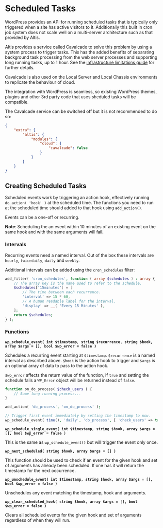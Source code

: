 # Scheduled Tasks

WordPress provides an API for running scheduled tasks that is typically only triggered when a site has active visitors to it. Additionally this built in cron job system does not scale well on a multi-server architecture such as that provided by Altis.

Altis provides a service called Cavalcade to solve this problem by using a system process to trigger tasks. This has the added benefits of separating background task processing from the web server processes and supporting long running tasks, up to 1 hour. See the [infrastructure limitations guide](./limitations.md) for further details.

Cavalcade is also used on the Local Server and Local Chassis environments to replicate the behaviour of cloud.

The integration with WordPress is seamless, so existing WordPress themes, plugins and other 3rd party code that uses sheduled tasks will be compatible.

The Cavalcade service can be switched off but it is not recommended to do so:

```json
{
    "extra": {
        "altis": {
            "modules": {
                "cloud": {
                    "cavalcade": false
                }
            }
        }
    }
}
```

## Creating Scheduled Tasks

Scheduled events work by triggering an action hook, effectively running `do_action( 'hook' )` at the scheduled time. The functions you need to run at the scheduled time should added to that hook using `add_action()`.

Events can be a one-off or recurring.

**Note**: Scheduling the an event within 10 minutes of an existing event on the same hook and with the same arguments will fail.

### Intervals

Recurring events need a named interval. Out of the box these intervals are `hourly`, `twicedaily`, `daily` and `weekly`.

Additional intervals can be added using the `cron_schedules` filter:

```php
add_filter( 'cron_schedules', function ( array $schedules ) : array {
    // The array key is the name used to refer to the schedule.
    $schedules['15minutes'] = [
        // The time between each recurrence.
        'interval' => 15 * 60,
        // A human readable label for the interval.
        'display' => __( 'Every 15 Minutes' ),
    ];
    return $schedules;
} );
```

### Functions

**`wp_schedule_event( int $timestamp, string $recurrence, string $hook, array $args = [], bool $wp_error = false )`**

Schedules a recurring event starting at `$timestamp`. `$recurrence` is a named interval as described above. `$hook` is the action hook to trigger and `$args` is an optional array of data to pass to the action hook.

`$wp_error` affects the return value of the function, if `true` and setting the schedule fails a `WP_Error` object will be returned instead of `false`.

```php
function on_do_process( $check_users ) {
    // Some long running process...
}

add_action( 'do_process', 'on_do_process' );

// Trigger first event immediately by setting the timestamp to now.
wp_schedule_event( time(), 'daily', 'do_process', [ 'check_users' => true ] );
```

**`wp_schedule_single_event( int $timestamp, string $hook, array $args = [], bool $wp_error = false )`**

This is the same as `wp_schedule_event()` but will trigger the event only once.

**`wp_next_scheduled( string $hook, array $args = [] )`**

This function should be used to check if an event for the given hook and set of arguments has already been scheduled. If one has it will return the timestamp for the next occurrence.

**`wp_unschedule_event( int $timestamp, string $hook, array $args = [], bool $wp_error = false )`**

Unschedules any event matching the timestamp, hook and arguments.

**`wp_clear_scheduled_hook( string $hook, array $args = [], bool $wp_error = false )`**

Clears all scheduled events for the given hook and set of arguments regardless of when they will run.
